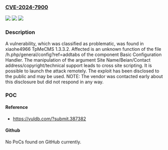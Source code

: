 ### [CVE-2024-7900](https://cve.mitre.org/cgi-bin/cvename.cgi?name=CVE-2024-7900)
![](https://img.shields.io/static/v1?label=Product&message=TpMeCMS&color=blue)
![](https://img.shields.io/static/v1?label=Version&message=%3D%201.3.3.2%20&color=brighgreen)
![](https://img.shields.io/static/v1?label=Vulnerability&message=CWE-79%20Cross%20Site%20Scripting&color=brighgreen)

### Description

A vulnerability, which was classified as problematic, was found in xiaohe4966 TpMeCMS 1.3.3.2. Affected is an unknown function of the file /h.php/general/config?ref=addtabs of the component Basic Configuration Handler. The manipulation of the argument Site Name/Beian/Contact address/copyright/technical support leads to cross site scripting. It is possible to launch the attack remotely. The exploit has been disclosed to the public and may be used. NOTE: The vendor was contacted early about this disclosure but did not respond in any way.

### POC

#### Reference
- https://vuldb.com/?submit.387382

#### Github
No PoCs found on GitHub currently.

